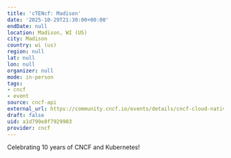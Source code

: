 ```yaml
---
title: 'cTENcf: Madison'
date: '2025-10-29T21:30:00+00:00'
endDate: null
location: Madison, WI (US)
city: Madison
country: wi (us)
region: null
lat: null
lon: null
organizer: null
mode: in-person
tags:
- cncf
- event
source: cncf-api
external_url: https://community.cncf.io/events/details/cncf-cloud-native-madison-presents-ctencf-madison/
draft: false
uid: a1d799e8f7929903
provider: cncf
---
```

Celebrating 10 years of CNCF and Kubernetes!
